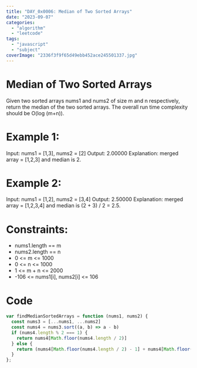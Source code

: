 ```yaml
---
title: "DAY_0x0006: Median of Two Sorted Arrays"
date: "2023-09-07"
categories: 
  - "algorithm"
  - "leetcode"
tags: 
  - "javascript"
  - "subject"
coverImage: "2336f3f9f65d49ebb452ace245501337.jpg"
---
```


# Median of Two Sorted Arrays

Given two sorted arrays nums1 and nums2 of size m and n respectively, return the median of the two sorted arrays. The overall run time complexity should be O(log (m+n)).

# Example 1:

Input: nums1 = \[1,3\], nums2 = \[2\] Output: 2.00000 Explanation: merged array = \[1,2,3\] and median is 2.

# Example 2:

Input: nums1 = \[1,2\], nums2 = \[3,4\] Output: 2.50000 Explanation: merged array = \[1,2,3,4\] and median is (2 + 3) / 2 = 2.5.

# Constraints:

- nums1.length == m
- nums2.length == n
- 0 <= m <= 1000
- 0 <= n <= 1000
- 1 <= m + n <= 2000
- \-106 <= nums1\[i\], nums2\[i\] <= 106

# Code

```js
var findMedianSortedArrays = function (nums1, nums2) {
  const nums3 = [...nums1, ...nums2]
  const nums4 = nums3.sort((a, b) => a - b)
  if (nums4.length % 2 === 1) {
    return nums4[Math.floor(nums4.length / 2)]
  } else {
    return (nums4[Math.floor(nums4.length / 2) - 1] + nums4[Math.floor(nums4.length / 2)]) / 2
  }
};
```
